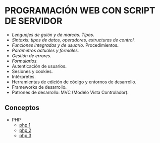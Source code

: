 # PROGRAMACIÓN WEB CON SCRIPT DE SERVIDOR
- *Lenguajes de guión y de marcas. Tipos.*
- *Sintaxis: tipos de datos, operadores, estructuras de control.*
- *Funciones integradas y de usuario.* Procedimientos.
- *Parámetros actuales y formales.*
- *Gestión de errores.*
- *Formularios.*
- Autenticación de usuarios.
- Sesiones y cookies.
- Intérpretes.
- Herramientas de edición de código y entornos de desarrollo.
- Frameworks de desarrollo.
- Patrones de desarrollo: MVC (Modelo Vista Controlador).

## Conceptos
- PHP
	- [php 1](php/php-1.pdf)
	- [php 2](php/php-2.pdf)
	- [php 3](php/php-3.pdf)